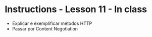 # Instructions - Lesson 11 - In class

- Explicar e exemplificar métodos HTTP
- Passar por Content Negotiation